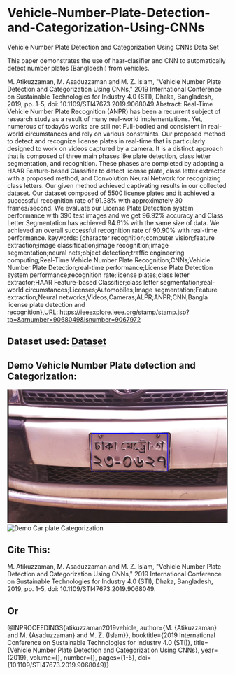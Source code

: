 # Vehicle-Number-Plate-Detection-and-Categorization-Using-CNNs
Vehicle Number Plate Detection and Categorization Using CNNs Data Set

This paper demonstrates the use of haar-clasifier and CNN to automatically detect number plates (Bangldeshi) from vehicles.

M. Atikuzzaman, M. Asaduzzaman and M. Z. Islam, "Vehicle Number Plate Detection and Categorization Using CNNs," 2019 International Conference on Sustainable Technologies for Industry 4.0 (STI), Dhaka, Bangladesh, 2019, pp. 1-5, doi: 10.1109/STI47673.2019.9068049.Abstract: Real-Time Vehicle Number Plate Recognition (ANPR) has been a recurrent subject of research study as a result of many real-world implementations. Yet, numerous of todayâs works are still not Full-bodied and consistent in real-world circumstances and rely on various constraints. Our proposed method to detect and recognize license plates in real-time that is particularly designed to work on videos captured by a camera. It is a distinct approach that is composed of three main phases like plate detection, class letter segmentation, and recognition. These phases are completed by adopting a HAAR Feature-based Classifier to detect license plate, class letter extractor with a proposed method, and Convolution Neural Network for recognizing class letters. Our given method achieved captivating results in our collected dataset. Our dataset composed of 5500 license plates and it achieved a successful recognition rate of 91.38% with approximately 30 frames/second. We evaluate our License Plate Detection system performance with 390 test images and we get 96.92% accuracy and Class Letter Segmentation has achieved 94.61% with the same size of data. We achieved an overall successful recognition rate of 90.90% with real-time performance. keywords: {character recognition;computer vision;feature extraction;image classification;image recognition;image segmentation;neural nets;object detection;traffic engineering computing;Real-Time Vehicle Number Plate Recognition;CNNs;Vehicle Number Plate Detection;real-time performance;License Plate Detection system performance;recognition rate;license plates;class letter extractor;HAAR Feature-based Classifier;class letter segmentation;real-world circumstances;Licenses;Automobiles;Image segmentation;Feature extraction;Neural networks;Videos;Cameras;ALPR;ANPR;CNN;Bangla license plate detection and recognition},URL: https://ieeexplore.ieee.org/stamp/stamp.jsp?tp=&arnumber=9068049&isnumber=9067972

## Dataset used: [Dataset](https://drive.google.com/file/d/1T2Y9Uo0yQA4CddqAKRcDWIcKs4G95XkF/view?usp=sharing)

## Demo Vehicle Number Plate detection and Categorization:
![Demo Car plate detection](https://github.com/atikuzzaman524/Vehicle-Number-Plate-Detection-and-Categorization-Using-CNNs/blob/main/DemoTest/PlateDetection.PNG)
![Demo Car plate Categorization](https://github.com/atikuzzaman524/Vehicle-Number-Plate-Detection-and-Categorization-Using-CNNs/blob/main/DemoTest/FinalOut.gif)

## Cite This:
M. Atikuzzaman, M. Asaduzzaman and M. Z. Islam, "Vehicle Number Plate Detection and Categorization Using CNNs," 2019 International Conference on Sustainable Technologies for Industry 4.0 (STI), Dhaka, Bangladesh, 2019, pp. 1-5, doi: 10.1109/STI47673.2019.9068049.
## Or
@INPROCEEDINGS{atikuzzaman2019vehicle,  author={M. {Atikuzzaman} and M. {Asaduzzaman} and M. Z. {Islam}},  booktitle={2019 International Conference on Sustainable Technologies for Industry 4.0 (STI)},   title={Vehicle Number Plate Detection and Categorization Using CNNs},   year={2019},  volume={},  number={},  pages={1-5},  doi={10.1109/STI47673.2019.9068049}}
